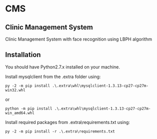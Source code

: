 CMS
===

Clinic Management System
------------------------

Clinic Management System with face recognition using LBPH algorithm

Installation
------------
You should have Python2.7.x installed on your machine. 

Install mysqlclient from the .extra folder using:

    py -2 -m pip install .\.extra\whl\mysqlclient-1.3.13-cp27-cp27m-win32.whl

or	

    python -m pip install .\.extra\whl\mysqlclient-1.3.13-cp27-cp27m-win_amd64.whl	

Install required packages from .extra\requirements.txt using:

    py -2 -m pip install -r .\.extra\requirements.txt
